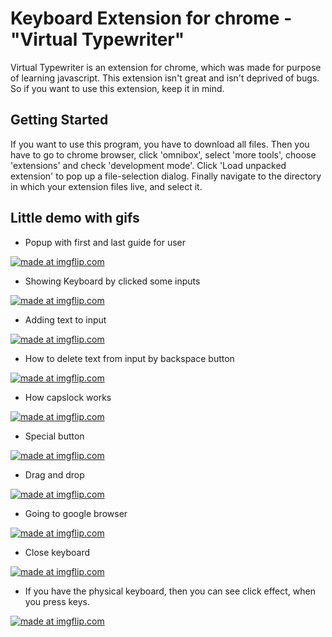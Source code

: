 # Keyboard Extension for chrome - "Virtual Typewriter"

Virtual Typewriter is an extension for chrome, which was made for purpose of learning javascript. This extension isn't great and isn't deprived of bugs. So if you want to use this extension, keep it in mind.

## Getting Started

If you want to use this program, you have to download all files. Then you have to go to chrome browser, click 'omnibox', select 'more tools', choose 'extensions' and check 'development mode'. Click 'Load unpacked extension' to pop up a file-selection dialog. Finally navigate to the directory in which your extension files live, and select it.

## Little demo with gifs

- Popup with first and last guide for user

<a href="https://imgflip.com/gif/1ul5oa"><img src="https://i.imgflip.com/1ul5oa.gif" title="made at imgflip.com"/></a>


- Showing Keyboard by clicked some inputs

<a href="https://imgflip.com/gif/1ul6ga"><img src="https://i.imgflip.com/1ul6ga.gif" title="made at imgflip.com"/></a>


- Adding text to input

<a href="https://imgflip.com/gif/1ul7ah"><img src="https://i.imgflip.com/1ul7ah.gif" title="made at imgflip.com"/></a>


- How to delete text from input by backspace button

<a href="https://imgflip.com/gif/1ul7hw"><img src="https://i.imgflip.com/1ul7hw.gif" title="made at imgflip.com"/></a>


- How capslock works

<a href="https://imgflip.com/gif/1ul8b1"><img src="https://i.imgflip.com/1ul8b1.gif" title="made at imgflip.com"/></a>


- Special button

<a href="https://imgflip.com/gif/1ul8o9"><img src="https://i.imgflip.com/1ul8o9.gif" title="made at imgflip.com"/></a>


- Drag and drop

<a href="https://imgflip.com/gif/1ul9ge"><img src="https://i.imgflip.com/1ul9ge.gif" title="made at imgflip.com"/></a>


- Going to google browser

<a href="https://imgflip.com/gif/1ul9v8"><img src="https://i.imgflip.com/1ul9v8.gif" title="made at imgflip.com"/></a>


- Close keyboard

<a href="https://imgflip.com/gif/1ulae6"><img src="https://i.imgflip.com/1ulae6.gif" title="made at imgflip.com"/></a>


- If you have the physical keyboard, then you can see click effect, when you press keys.

<a href="https://imgflip.com/gif/1uld5c"><img src="https://i.imgflip.com/1uld5c.gif" title="made at imgflip.com"/></a>
